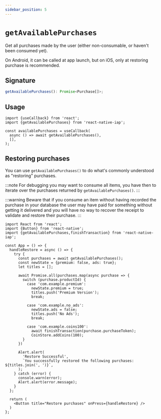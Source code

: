 ```yaml
---
sidebar_position: 5
---
```


# `getAvailablePurchases`

Get all purchases made by the user (either non-consumable, or haven't been consumed yet).

On Android, it can be called at app launch, but on iOS, only at restoring purchase is recommended.

## Signature

```ts
getAvailablePurchases(): Promise<Purchase[]>;
```

## Usage

```tsx
import {useCallback} from 'react';
import {getAvailablePurchases} from 'react-native-iap';

const availablePurchases = useCallback(
  async () => await getAvailablePurchases(),
  [],
);
```

## Restoring purchases

You can use `getAvailablePurchases()` to do what's commonly understood as "restoring" purchases.

:::note
For debugging you may want to consume all items, you have then to iterate over the purchases returned by `getAvailablePurchases()`.
:::

:::warning
Beware that if you consume an item without having recorded the purchase in your database the user may have paid for something without getting it delivered and you will have no way to recover the receipt to validate and restore their purchase.
:::

```tsx
import React from 'react';
import {Button} from 'react-native';
import {getAvailablePurchases,finishTransaction} from 'react-native-iap';

const App = () => {
  handleRestore = async () => {
    try {
      const purchases = await getAvailablePurchases();
      const newState = {premium: false, ads: true};
      let titles = [];

      await Promise.all(purchases.map(async purchase => {
        switch (purchase.productId) {
          case 'com.example.premium':
            newState.premium = true;
            titles.push('Premium Version');
            break;

          case 'com.example.no_ads':
            newState.ads = false;
            titles.push('No Ads');
            break;

          case 'com.example.coins100':
            await finishTransaction(purchase.purchaseToken);
            CoinStore.addCoins(100);
        }
      })

      Alert.alert(
        'Restore Successful',
        `You successfully restored the following purchases: ${titles.join(', ')}`,
      );
    } catch (error) {
      console.warn(error);
      Alert.alert(error.message);
    }
  };

  return (
    <Button title="Restore purchases" onPress={handleRestore} />
  )
};
```
